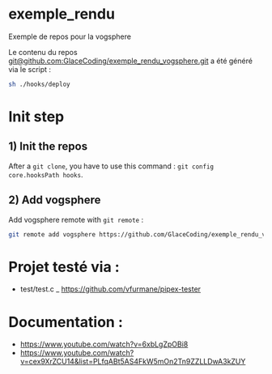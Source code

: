 # exemple_rendu
Exemple de repos pour la vogsphere

Le contenu du repos [git@github.com:GlaceCoding/exemple_rendu_vogsphere.git](https://github.com/GlaceCoding/exemple_rendu_vogsphere) a été généré via le script :

```sh
sh ./hooks/deploy
```

# Init step

## 1) Init the repos

After a `git clone`, you have to use this command : `git config core.hooksPath hooks`.

## 2) Add vogsphere

Add vogsphere remote with `git remote` :

```sh
git remote add vogsphere https://github.com/GlaceCoding/exemple_rendu_vogsphere.git
```

# Projet testé via :

 - test/test.c
 _ https://github.com/vfurmane/pipex-tester

# Documentation :

 - https://www.youtube.com/watch?v=6xbLgZpOBi8
 - https://www.youtube.com/watch?v=cex9XrZCU14&list=PLfqABt5AS4FkW5mOn2Tn9ZZLLDwA3kZUY
